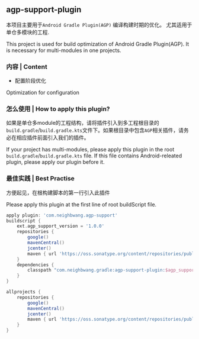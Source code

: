 ## agp-support-plugin

本项目主要用于`Android Gradle Plugin(AGP)` 编译构建时期的优化。 尤其适用于单仓多模块的工程.

This project is used for build optimization of Android Gradle Plugin(AGP). It is necessary for multi-modules in one projects.

### 内容 | Content

- 配置阶段优化 

Optimization for configuration 

### 怎么使用 | How to apply this plugin?

如果是单仓多module的工程结构，请将插件引入到多工程根目录的`build.gradle`/`build.gradle.kts`文件下。如果根目录中包含`AGP`相关插件，请务必在相应插件前面引入我们的插件。

If your project has multi-modules, please apply this plugin in the root `build.gradle`/`build.gradle.kts` file. If this file contains Android-releated plugin, please apply our plugin before it. 
 
 ### 最佳实践 | Best Practise
 
方便起见，在根构建脚本的第一行引入此插件

Please apply this  plugin at the first line of root buildScript file.

```groovy
apply plugin: 'com.neighbwang.agp-support'
buildscript {
    ext.agp_support_version = '1.0.0'
    repositories {
        google()
        mavenCentral()
        jcenter()
        maven { url 'https://oss.sonatype.org/content/repositories/public' }
    }
    dependencies {
        classpath "com.neighbwang.gradle:agp-support-plugin:$agp_support_version" 
    }
}

allprojects {
    repositories {
        google()
        mavenCentral()
        jcenter()
        maven { url 'https://oss.sonatype.org/content/repositories/public' }
    }
}
```

